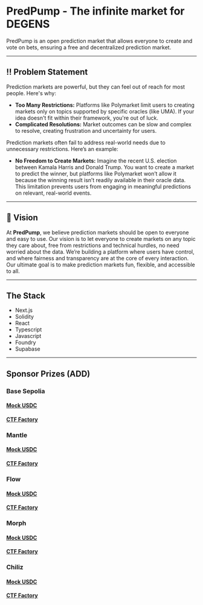 # PredPump - The infinite market for DEGENS

PredPump is an open prediction market that allows everyone to create and vote on bets, ensuring a free and decentralized prediction market.

---

## ‼️ Problem Statement

Prediction markets are powerful, but they can feel out of reach for most people. Here's why:

- **Too Many Restrictions:** Platforms like Polymarket limit users to creating markets only on topics supported by specific oracles (like UMA). If your idea doesn't fit within their framework, you're out of luck.
- **Complicated Resolutions:** Market outcomes can be slow and complex to resolve, creating frustration and uncertainty for users.


Prediction markets often fail to address real-world needs due to unnecessary restrictions. Here’s an example:

- **No Freedom to Create Markets:** Imagine the recent U.S. election between Kamala Harris and Donald Trump. You want to create a market to predict the winner, but platforms like Polymarket won’t allow it because the winning result isn’t readily available in their oracle data. This limitation prevents users from engaging in meaningful predictions on relevant, real-world events.

---

## 🎯 Vision

At **PredPump**, we believe prediction markets should be open to everyone and easy to use. Our vision is to let everyone to create markets on any topic they care about, free from restrictions and technical hurdles, no need worried about the data. We’re building a platform where users have control, and where fairness and transparency are at the core of every interaction. Our ultimate goal is to make prediction markets fun, flexible, and accessible to all.

---

## The Stack

- Next.js
- Solidity
- React
- Typescript
- Javascript
- Foundry
- Supabase

---

## Sponsor Prizes (ADD)

### Base Sepolia
#### [Mock USDC](https://base-sepolia.blockscout.com/address/0x768cd92B3ED6c0554A453f1e240ab5D1a00f543a?tab=contract)
#### [CTF Factory](https://base-sepolia.blockscout.com/address/0x03CF340f7E863579EB366Ed40eA5892f02eCAb7D?tab=contract)

### Mantle
#### [Mock USDC](https://explorer.sepolia.mantle.xyz/address/0x695e1923c6245cb26424b12f9bfb61456fd6184e)
#### [CTF Factory](https://explorer.sepolia.mantle.xyz/address/0x6fbede87375028d663141259f7c83203d25f1156)

### Flow 
#### [Mock USDC](https://evm-testnet.flowscan.io/address/0x695e1923c6245cb26424b12f9bfb61456fd6184e)
#### [CTF Factory](https://evm-testnet.flowscan.io/address/0x6fbede87375028d663141259f7c83203d25f1156)

### Morph
#### [Mock USDC](https://explorer-api-holesky.morphl2.io/address/0xcbcc16386667432f6aa654723c2ebbc7fe336ead)
#### [CTF Factory](https://explorer-api-holesky.morphl2.io/address/0xf945eb0ff08646d8322a37e0ffffc6dc3d41cd3d)

### Chiliz 
#### [Mock USDC](https://api.routescan.io/v2/network/testnet/evm/88882/address/0x493da5fba9eb0f8770a0762f1ed0f9ffaebe05db)
#### [CTF Factory](https://api.routescan.io/v2/network/testnet/evm/88882/address/0x68057073666e9f2fb879bcfdd8971cc8dfa9a9e8)
